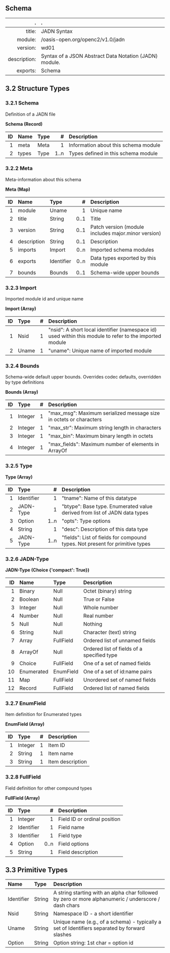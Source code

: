 <!-- Generated from schema\jadn.jadn, Mon Jul 23 15:14:15 2018-->
## Schema
 .  | .
 ---:|:---
title: |JADN Syntax
module: |/oasis-open.org/openc2/v1.0/jadn
version: |wd01
description: |Syntax of a JSON Abstract Data Notation (JADN) module.
exports: |Schema

## 3.2 Structure Types

### 3.2.1 Schema
Definition of a JADN file

**Schema (Record)**

ID|Name|Type|#|Description
---:|:---|:---|---:|:---
1|meta|Meta|1|Information about this schema module
2|types|Type|1..n|Types defined in this schema module

### 3.2.2 Meta
Meta-information about this schema

**Meta (Map)**

ID|Name|Type|#|Description
---:|:---|:---|---:|:---
1|module|Uname|1|Unique name
2|title|String|0..1|Title
3|version|String|0..1|Patch version (module includes major.minor version)
4|description|String|0..1|Description
5|imports|Import|0..n|Imported schema modules
6|exports|Identifier|0..n|Data types exported by this module
7|bounds|Bounds|0..1|Schema-wide upper bounds

### 3.2.3 Import
Imported module id and unique name

**Import (Array)**

ID|Type|#|Description
---:|:---|---:|:---
1|Nsid|1|"nsid": A short local identifier (namespace id) used within this module to refer to the imported module
2|Uname|1|"uname": Unique name of imported module

### 3.2.4 Bounds
Schema-wide default upper bounds.  Overrides codec defaults, overridden by type definitions

**Bounds (Array)**

ID|Type|#|Description
---:|:---|---:|:---
1|Integer|1|"max_msg": Maximum serialized message size in octets or characters
2|Integer|1|"max_str": Maximum string length in characters
3|Integer|1|"max_bin": Maximum binary length in octets
4|Integer|1|"max_fields": Maximum number of elements in ArrayOf

### 3.2.5 Type


**Type (Array)**

ID|Type|#|Description
---:|:---|---:|:---
1|Identifier|1|"tname": Name of this datatype
2|JADN-Type|1|"btype": Base type.  Enumerated value derived from list of JADN data types
3|Option|1..n|"opts": Type options
4|String|1|"desc": Description of this data type
5|JADN-Type|1..n|"fields": List of fields for compound types.  Not present for primitive types

### 3.2.6 JADN-Type


**JADN-Type (Choice {'compact': True})**

ID|Name|Type|Description
---:|:---|:---|:---
1|Binary|Null|Octet (binary) string
2|Boolean|Null|True or False
3|Integer|Null|Whole number
4|Number|Null|Real number
5|Null|Null|Nothing
6|String|Null|Character (text) string
7|Array|FullField|Ordered list of unnamed fields
8|ArrayOf|Null|Ordered list of fields of a specified type
9|Choice|FullField|One of a set of named fields
10|Enumerated|EnumField|One of a set of id:name pairs
11|Map|FullField|Unordered set of named fields
12|Record|FullField|Ordered list of named fields

### 3.2.7 EnumField
Item definition for Enumerated types

**EnumField (Array)**

ID|Type|#|Description
---:|:---|---:|:---
1|Integer|1|Item ID
2|String|1|Item name
3|String|1|Item description

### 3.2.8 FullField
Field definition for other compound types

**FullField (Array)**

ID|Type|#|Description
---:|:---|---:|:---
1|Integer|1|Field ID or ordinal position
2|Identifier|1|Field name
3|Identifier|1|Field type
4|Option|0..n|Field options
5|String|1|Field description

## 3.3 Primitive Types


Name|Type|Description
:---|:---|:---
Identifier|String|A string starting with an alpha char followed by zero or more alphanumeric / underscore / dash chars
Nsid|String|Namespace ID - a short identifier
Uname|String|Unique name (e.g., of a schema) - typically a set of Identifiers separated by forward slashes
Option|String|Option string: 1st char = option id
